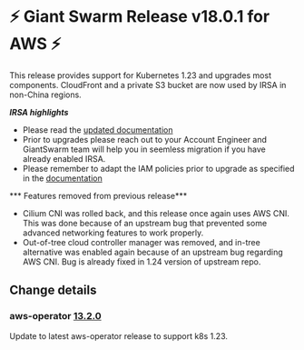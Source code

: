 # :zap: Giant Swarm Release v18.0.1 for AWS :zap:

This release provides support for Kubernetes 1.23 and upgrades most components. CloudFront and a private S3 bucket are now used by IRSA in non-China regions.

***IRSA highlights***
- Please read the [updated documentation](https://docs.giantswarm.io/advanced/iam-roles-for-service-accounts/)
- Prior to upgrades please reach out to your Account Engineer and GiantSwarm team will help you in seemless migration if you have already enabled IRSA.
- Please remember to adapt the IAM policies prior to upgrade as specified in the [documentation](https://docs.giantswarm.io/advanced/iam-roles-for-service-accounts/)

*** Features removed from previous release***

- Cilium CNI was rolled back, and this release once again uses AWS CNI. This was done because of an upstream bug that prevented some advanced networking features to work properly.
- Out-of-tree cloud controller manager was removed, and in-tree alternative was enabled again because of an upstream bug regarding AWS CNI. Bug is already fixed in 1.24 version of upstream repo. 

## Change details

### aws-operator [13.2.0](https://github.com/giantswarm/aws-operator/releases/tag/v13.2.0)

Update to latest aws-operator release to support k8s 1.23.
